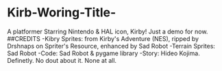 # Kirb-Woring-Title-
A platformer Starring Nintendo & HAL icon, Kirby! Just a demo for now.
##CREDITS
-Kibry Sprites: from Kirby's Adventure (NES), ripped by Drshnaps on Spriter's Resource, enhanced by Sad Robot
 -Terrain Sprites: Sad Robot
 -Code: Sad Robot & pygame library
 -Story: Hideo Kojima. Definetly. No dout about it. None at all.
